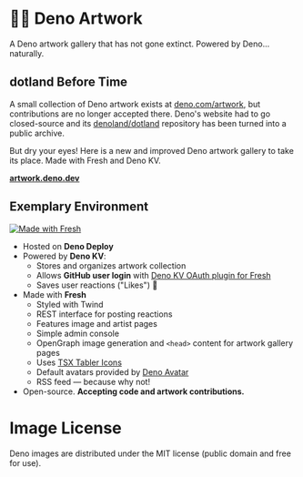 # 🎨🦕 Deno Artwork

A Deno artwork gallery that has not gone extinct. Powered by Deno... naturally.

## dotland Before Time

A small collection of Deno artwork exists at [deno.com/artwork](https://deno.com/artwork), but contributions are no longer accepted there.
Deno's website had to go closed-source and its [denoland/dotland](https://github.com/denoland/dotland) repository has been turned into a public archive. 

But dry your eyes! Here is a new and improved Deno artwork gallery to take its place. Made with Fresh and Deno KV.

__[artwork.deno.dev](https://artwork.deno.dev "Deno Artwork Gallery")__

## Exemplary Environment

[![Made with Fresh](https://fresh.deno.dev/fresh-badge-dark.svg)](https://fresh.deno.dev)

- Hosted on __Deno Deploy__
- Powered by __Deno KV__:
  - Stores and organizes artwork collection
  - Allows __GitHub user login__ with [Deno KV OAuth plugin for Fresh](https://deno.land/x/deno_kv_oauth@v0.7.0)
  - Saves user reactions ("Likes") 🍕
- Made with __Fresh__
  - Styled with Twind
  - REST interface for posting reactions
  - Features image and artist pages
  - Simple admin console
  - OpenGraph image generation and `<head>` content for artwork gallery pages
  - Uses [TSX Tabler Icons](https://tabler-icons-tsx.deno.dev/)
  - Default avatars provided by [Deno Avatar](https://deno-avatar.deno.dev/)
  - RSS feed — because why not!
- Open-source. __Accepting code and artwork contributions.__

# Image License
Deno images are distributed under the MIT license (public domain and free for use).
